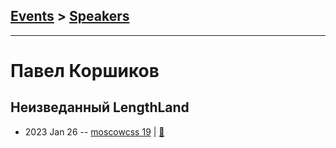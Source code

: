 ## [Events](../README.md) > [Speakers](../speakers.md)
---

# Павел Коршиков

## Неизведанный LengthLand
- 2023 Jan 26 -- [moscowcss 19](https://youtu.be/Ptlv_HZ8UFc)  | [:notebook:](https://drive.google.com/drive/folders/1dUyW9cUAozhbLx6hRFietNiKH3drcdnw)  
